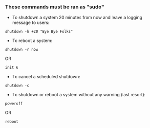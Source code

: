 ### These commands must be ran as "sudo"

* To shutdown a system 20 minutes from now and leave a logging message to users:
```
shutdown -h +20 "Bye Bye Folks"
```

* To reboot a system:
```
shutdown -r now
```

OR

```
init 6
```

* To cancel a scheduled shutdown:
```
shutdown -c
```

* To shutdown or reboot a system without any warning (last resort):
```
poweroff
```
OR 

```
reboot
```
